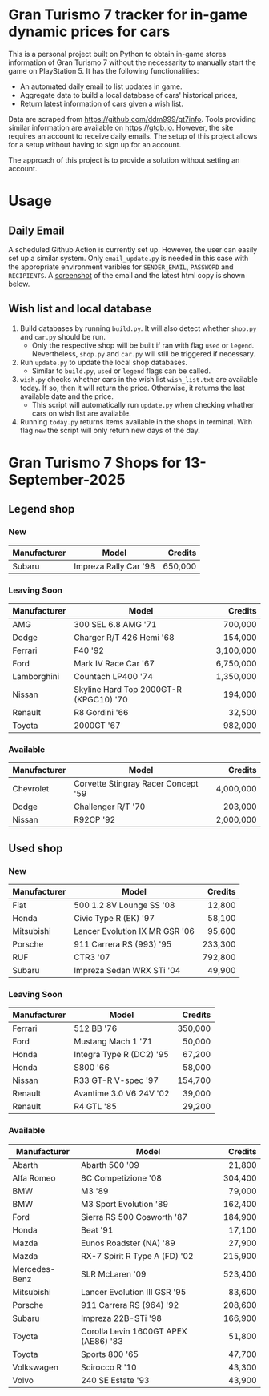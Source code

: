 # Gran Turismo 7 tracker for in-game dynamic prices for cars

This is a personal project built on Python to obtain in-game stores information of Gran Turismo 7 without the necessarity to manually start the game on PlayStation 5. It has the following functionalities:

- An automated daily email to list updates in game.
- Aggregate data to build a local database of cars' historical prices,
- Return latest information of cars given a wish list.

Data are scraped from https://github.com/ddm999/gt7info. Tools providing similar information are available on https://gtdb.io. However, the site requires an account to receive daily emails. The setup of this project allows for a setup without having to sign up for an account.

The approach of this project is to provide a solution without setting an account.

# Usage

## Daily Email

A scheduled Github Action is currently set up. However, the user can easily set up a similar system. Only `email_update.py` is needed in this case with the appropriate environment varibles for `SENDER_EMAIL`, `PASSWORD` and `RECIPIENTS`. A [screenshot](https://raw.githubusercontent.com/marcohoucheng/Gran-Turismo-7-Price-Tracker/main/data/email_screenshot.png) of the email and the latest html copy is shown below.

## Wish list and local database

1. Build databases by running `build.py`. It will also detect whether `shop.py` and `car.py` should be run.
    - Only the respective shop will be built if ran with flag `used` or `legend`. Nevertheless, `shop.py` and `car.py` will still be triggered if necessary.
2. Run `update.py` to update the local shop databases.
    - Similar to `build.py`, `used` or `legend` flags can be called.
3. `wish.py` checks whether cars in the wish list `wish_list.txt` are available today. If so, then it will return the price. Otherwise, it returns the last available date and the price.
    - This script will automatically run `update.py` when checking whather cars on wish list are available.
4. Running `today.py` returns items available in the shops in terminal. With flag `new` the script will only return new days of the day.


# Gran Turismo 7 Shops for 13-September-2025



## Legend shop

### New
 | Manufacturer | Model | Credits |
 | --- | --- | --: |
|Subaru|Impreza Rally Car '98|650,000|

### Leaving Soon
 | Manufacturer | Model | Credits |
 | --- | --- | --: |
|AMG|300 SEL 6.8 AMG '71|700,000|
|Dodge|Charger R/T 426 Hemi '68|154,000|
|Ferrari|F40 '92|3,100,000|
|Ford|Mark IV Race Car '67|6,750,000|
|Lamborghini|Countach LP400 '74|1,350,000|
|Nissan|Skyline Hard Top 2000GT-R (KPGC10) '70|194,000|
|Renault|R8 Gordini '66|32,500|
|Toyota|2000GT '67|982,000|

### Available
 | Manufacturer | Model | Credits |
 | --- | --- | --: |
|Chevrolet|Corvette Stingray Racer Concept '59|4,000,000|
|Dodge|Challenger R/T '70|203,000|
|Nissan|R92CP '92|2,000,000|


## Used shop

### New
 | Manufacturer | Model | Credits |
 | --- | --- | --: |
|Fiat|500 1.2 8V Lounge SS '08|12,800|
|Honda|Civic Type R (EK) '97|58,100|
|Mitsubishi|Lancer Evolution IX MR GSR '06|95,600|
|Porsche|911 Carrera RS (993) '95|233,300|
|RUF|CTR3 '07|792,800|
|Subaru|Impreza Sedan WRX STi '04|49,900|

### Leaving Soon
 | Manufacturer | Model | Credits |
 | --- | --- | --: |
|Ferrari|512 BB '76|350,000|
|Ford|Mustang Mach 1 '71|50,000|
|Honda|Integra Type R (DC2) '95|67,200|
|Honda|S800 '66|58,000|
|Nissan|R33 GT-R V-spec '97|154,700|
|Renault|Avantime 3.0 V6 24V '02|39,000|
|Renault|R4 GTL '85|29,200|

### Available
 | Manufacturer | Model | Credits |
 | --- | --- | --: |
|Abarth|Abarth 500 '09|21,800|
|Alfa Romeo|8C Competizione '08|304,400|
|BMW|M3 '89|79,000|
|BMW|M3 Sport Evolution '89|162,400|
|Ford|Sierra RS 500 Cosworth '87|184,900|
|Honda|Beat '91|17,100|
|Mazda|Eunos Roadster (NA) '89|27,900|
|Mazda|RX-7 Spirit R Type A (FD) '02|215,900|
|Mercedes-Benz|SLR McLaren '09|523,400|
|Mitsubishi|Lancer Evolution III GSR '95|83,600|
|Porsche|911 Carrera RS (964) '92|208,600|
|Subaru|Impreza 22B-STi '98|166,900|
|Toyota|Corolla Levin 1600GT APEX (AE86) '83|51,800|
|Toyota|Sports 800 '65|47,700|
|Volkswagen|Scirocco R '10|43,300|
|Volvo|240 SE Estate '93|43,900|
